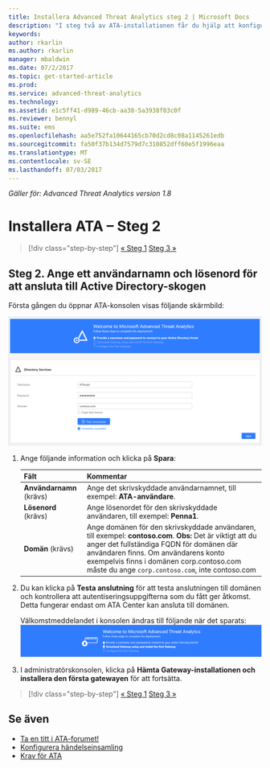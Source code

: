 ```yaml
---
title: Installera Advanced Threat Analytics steg 2 | Microsoft Docs
description: "I steg två av ATA-installationen får du hjälp att konfigurera domänanslutningsinställningarna på ATA Center-servern"
keywords: 
author: rkarlin
ms.author: rkarlin
manager: mbaldwin
ms.date: 07/2/2017
ms.topic: get-started-article
ms.prod: 
ms.service: advanced-threat-analytics
ms.technology: 
ms.assetid: e1c5ff41-d989-46cb-aa38-5a3938f03c0f
ms.reviewer: bennyl
ms.suite: ems
ms.openlocfilehash: aa5e752fa10644165cb70d2cd8c08a1145261edb
ms.sourcegitcommit: fa50f37b134d7579d7c310852dff60e5f1996eaa
ms.translationtype: MT
ms.contentlocale: sv-SE
ms.lasthandoff: 07/03/2017
---
```

*Gäller för: Advanced Threat Analytics version 1.8*



# <a name="install-ata---step-2"></a>Installera ATA – Steg 2

>[!div class="step-by-step"]
[« Steg 1](install-ata-step1.md)
[Steg 3 »](install-ata-step3.md)

## <a name="step-2-provide-a-username-and-password-to-connect-to-your-active-directory-forest"></a>Steg 2. Ange ett användarnamn och lösenord för att ansluta till Active Directory-skogen

Första gången du öppnar ATA-konsolen visas följande skärmbild:

![ATA - välkommen, steg 1](media/ATA_1.7-welcome-provide-username.png)

1.  Ange följande information och klicka på **Spara**:

    |Fält|Kommentar|
    |---------|------------|
    |**Användarnamn** (krävs)|Ange det skrivskyddade användarnamnet, till exempel: **ATA-användare**.|
    |**Lösenord** (krävs)|Ange lösenordet för den skrivskyddade användaren, till exempel: **Penna1**.|
    |**Domän** (krävs)|Ange domänen för den skrivskyddade användaren, till exempel: **contoso.com**. **Obs:** Det är viktigt att du anger det fullständiga FQDN för domänen där användaren finns. Om användarens konto exempelvis finns i domänen corp.contoso.com måste du ange `corp.contoso.com`, inte contoso.com|

2. Du kan klicka på **Testa anslutning** för att testa anslutningen till domänen och kontrollera att autentiseringsuppgifterna som du fått ger åtkomst. Detta fungerar endast om ATA Center kan ansluta till domänen.   

    Välkomstmeddelandet i konsolen ändras till följande när det sparats: ![ATA – välkommen, steg 1 slutfört](media/ATA_1.7-welcome-provide-username-finished.png)

3. I administratörskonsolen, klicka på **Hämta Gateway-installationen och installera den första gatewayen** för att fortsätta.


>[!div class="step-by-step"]
[« Steg 1](install-ata-step1.md)
[Steg 3 »](install-ata-step3.md)


## <a name="see-also"></a>Se även

- [Ta en titt i ATA-forumet!](https://social.technet.microsoft.com/Forums/security/home?forum=mata)
- [Konfigurera händelseinsamling](configure-event-collection.md)
- [Krav för ATA](ata-prerequisites.md)
